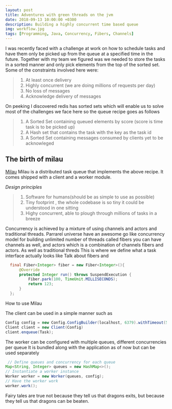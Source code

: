 ```yaml
---
layout: post
title: Adventures with green threads on the jvm
date: 2018-09-13 10:00:00 +0300
description: Building a highly concurrent time based queue
img: workflow.jpg
tags: [Programming, Java, Concurrency, Fibers, Channels]
---
```

<!-- The content of this blog  -->
I was recently faced with a challenge at work on how to schedule tasks and have them only
be picked up from the queue at a specified time in the future. Together with my team we figured
was we needed to store the tasks in a sorted manner and only pick elements from the top of the sorted set. Some of the constraints involved here were:
> 1. At least once delivery
> 2. Highly concurrent (we are doing millions of requests per day)
> 3. No loss of messages
> 4. Acknowledge delivery of messages

On peeking I discovered redis has sorted sets which will enable us to solve most of the challenges we face here
so the queue recipe goes as follows
>1. A Sorted Set containing queued elements by score (score is time task is to be picked up)
>2. A Hash set that contains the task with the key as the task id
>3. A Sorted Set containing messages consumed by clients yet to be acknowleged

**The birth of milau**
---
[Milau](https://github.com/kigsmtua/milau)
Milau is a distributed task queue that implements the above recipe. It comes shipped with a client and a worker module.

*Design principles*
>1. Software for humans(should be as simple to use as possible)
>2. Tiny footprint , the whole codebase is so tiny it could be understood in one sitting
>3. Highy concurrent, able to plough through millions of tasks in a breeze

Concurrency is achieved by a mixture of using channels and actors and traditional threads.
Parrarel universe have an awesome go like concurrency model for building unlimited number of threads called  fibers you can have channels as well, and actors which is a combination of channels fibers and actors. As well as traditional threds
This is where we define what a task interface actually looks like
Talk about fibers and

```java
  final Fiber<Integer> fiber = new Fiber<Integer>(){
      @Override
      protected Integer run() throws SuspendExecution {
          Fiber.park(100, TimeUnit.MILLISECONDS);
          return 123;
      }
  };
```

How to use Milau

The client can be used in a simple manner such as
```java
Config config = new Config.ConfigBuilder(localhost, 6379).withTimeout(5000)
Client client = new Client(Config)
client.enqueue(Task);
```


The worker can be configured with multiple queues, different concurrencies per queue
It is bundled along with the application as of now but can be used separately

```java
 // Define queues and concurrency for each queue
Map<String, Integer> queues = new HashMap<>();
// Instantiate a worker instance
Worker worker = new Worker(queues, config);
// Have the worker work
worker.work();
```

Fairy tales are true not because they tell us that dragons exits, but because they tell us that dragons can be beaten.
